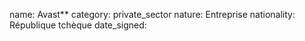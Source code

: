 name: Avast**
category: private_sector
nature:  Entreprise
nationality: République tchèque
date_signed:
    